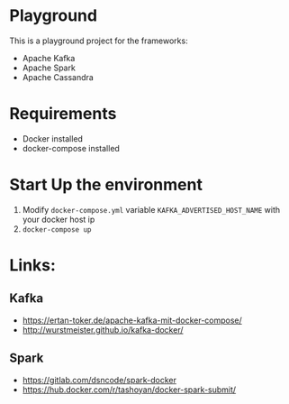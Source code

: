 # Playground
This is a playground project for the frameworks:
* Apache Kafka
* Apache Spark
* Apache Cassandra

# Requirements
* Docker installed
* docker-compose installed

# Start Up the environment
1. Modify `docker-compose.yml` variable `KAFKA_ADVERTISED_HOST_NAME` with your docker host ip
2. `docker-compose up`

# Links:
## Kafka
* https://ertan-toker.de/apache-kafka-mit-docker-compose/
* http://wurstmeister.github.io/kafka-docker/
## Spark
* https://gitlab.com/dsncode/spark-docker
* https://hub.docker.com/r/tashoyan/docker-spark-submit/ 


